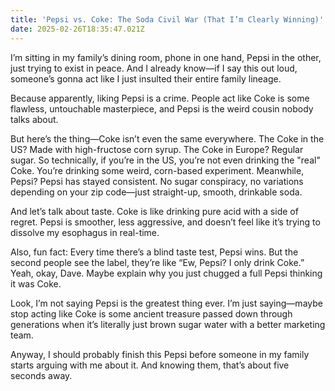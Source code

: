 ```yaml
---
title: 'Pepsi vs. Coke: The Soda Civil War (That I’m Clearly Winning)'
date: 2025-02-26T18:35:47.021Z
---
```

I’m sitting in my family’s dining room, phone in one hand, Pepsi in the other, just trying to exist in peace. And I already know—if I say this out loud, someone’s gonna act like I just insulted their entire family lineage.

Because apparently, liking Pepsi is a crime. People act like Coke is some flawless, untouchable masterpiece, and Pepsi is the weird cousin nobody talks about.

But here’s the thing—Coke isn’t even the same everywhere. The Coke in the US? Made with high-fructose corn syrup. The Coke in Europe? Regular sugar. So technically, if you’re in the US, you’re not even drinking the "real" Coke. You’re drinking some weird, corn-based experiment. Meanwhile, Pepsi? Pepsi has stayed consistent. No sugar conspiracy, no variations depending on your zip code—just straight-up, smooth, drinkable soda.

And let’s talk about taste. Coke is like drinking pure acid with a side of regret. Pepsi is smoother, less aggressive, and doesn’t feel like it’s trying to dissolve my esophagus in real-time.

Also, fun fact: Every time there’s a blind taste test, Pepsi wins. But the second people see the label, they’re like “Ew, Pepsi? I only drink Coke.” Yeah, okay, Dave. Maybe explain why you just chugged a full Pepsi thinking it was Coke.

Look, I’m not saying Pepsi is the greatest thing ever. I’m just saying—maybe stop acting like Coke is some ancient treasure passed down through generations when it’s literally just brown sugar water with a better marketing team.

Anyway, I should probably finish this Pepsi before someone in my family starts arguing with me about it. And knowing them, that’s about five seconds away.
